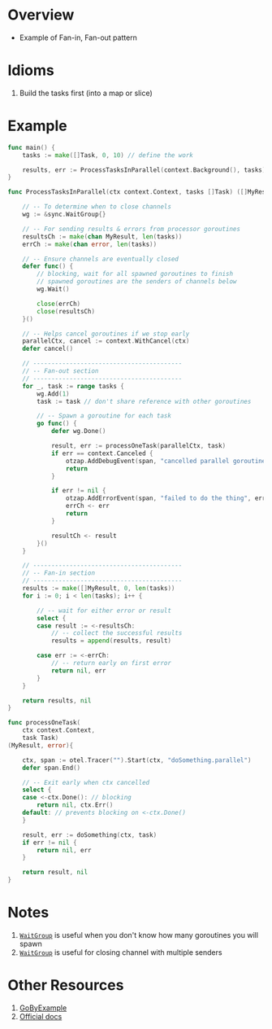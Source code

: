 # Overview
- Example of Fan-in, Fan-out pattern


# Idioms
1. Build the tasks first (into a map or slice)


# Example
```go
func main() {
    tasks := make([]Task, 0, 10) // define the work

    results, err := ProcessTasksInParallel(context.Background(), tasks)
}

func ProcessTasksInParallel(ctx context.Context, tasks []Task) ([]MyResult, error) {

    // -- To determine when to close channels
    wg := &sync.WaitGroup{}

    // -- For sending results & errors from processor goroutines
    resultsCh := make(chan MyResult, len(tasks))
    errCh := make(chan error, len(tasks))

    // -- Ensure channels are eventually closed
    defer func() {
        // blocking, wait for all spawned goroutines to finish
        // spawned goroutines are the senders of channels below
        wg.Wait()

        close(errCh)
        close(resultsCh)
    }()

    // -- Helps cancel goroutines if we stop early
    parallelCtx, cancel := context.WithCancel(ctx)
    defer cancel()

    // -----------------------------------------
    // -- Fan-out section
    // -----------------------------------------
    for _, task := range tasks {
        wg.Add(1)
        task := task // don't share reference with other goroutines

        // -- Spawn a goroutine for each task
        go func() {
            defer wg.Done()

            result, err := processOneTask(parallelCtx, task)
            if err == context.Canceled {
                otzap.AddDebugEvent(span, "cancelled parallel goroutine")
                return
            }

            if err != nil {
                otzap.AddErrorEvent(span, "failed to do the thing", err)
                errCh <- err
                return
            }

            resultCh <- result
        }()
    }

    // -----------------------------------------
    // -- Fan-in section
    // -----------------------------------------
    results := make([]MyResult, 0, len(tasks))
    for i := 0; i < len(tasks); i++ {

        // -- wait for either error or result
        select {
        case result := <-resultsCh:
            // -- collect the successful results
            results = append(results, result)

        case err := <-errCh:
            // -- return early on first error
            return nil, err
        }
    }

    return results, nil
}

func processOneTask(
    ctx context.Context,
    task Task)
(MyResult, error){

    ctx, span := otel.Tracer("").Start(ctx, "doSomething.parallel")
    defer span.End()

    // -- Exit early when ctx cancelled
    select {
    case <-ctx.Done(): // blocking
        return nil, ctx.Err()
    default: // prevents blocking on <-ctx.Done()
    }

    result, err := doSomething(ctx, task)
    if err != nil {
        return nil, err
    }

    return result, nil
}
```


# Notes
1. [`WaitGroup`](https://pkg.go.dev/sync) is useful when you don't know how many goroutines you will spawn
1. [`WaitGroup`](https://pkg.go.dev/sync) is useful for closing channel with multiple senders


# Other Resources
1. [GoByExample](https://gobyexample.com/waitgroups)
1. [Official docs](https://pkg.go.dev/sync#WaitGroup)
